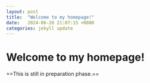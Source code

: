 ```yaml
---
layout: post
title:  "Welcome to my homepage!"
date:   2024-06-26 21:07:15 +0800
categories: jekyll update
---
```

# Welcome to my homepage!

==This is still in preparation phase.==
